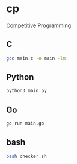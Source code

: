 # cp
Competitive Programming

## C
```bash
gcc main.c -o main -lm
```

## Python
```bash
python3 main.py
```

## Go
```bash
go run main.go
```

## bash
```bash
bash checker.sh
```